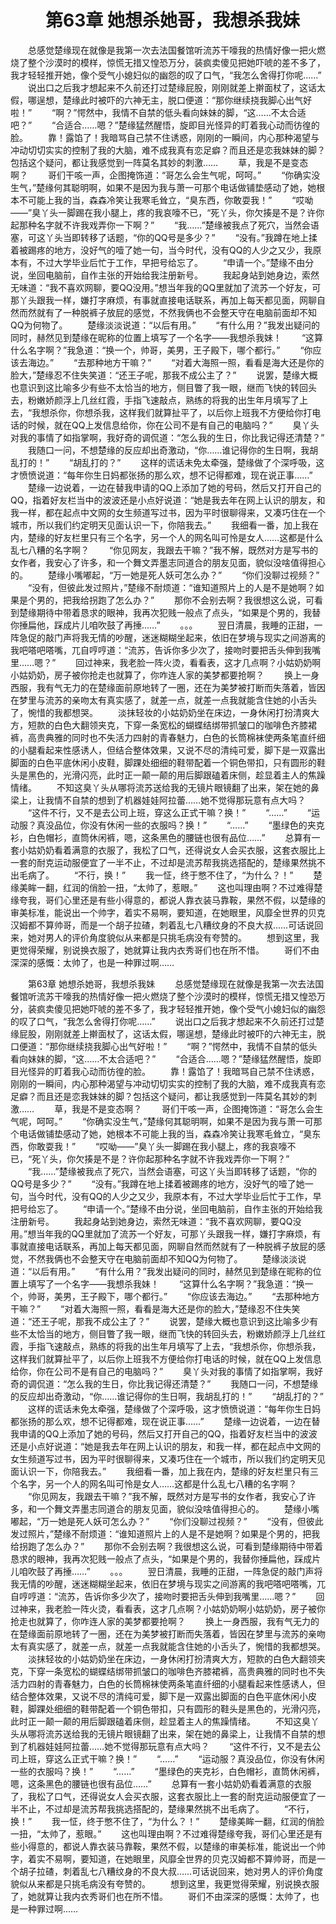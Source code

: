 # 　　第63章 她想杀她哥，我想杀我妹
　　总感觉楚缘现在就像是我第一次去法国餐馆听流苏干嚎我的热情好像一把火燃烧了整个沙漠时的模样，惊慌无措又惶恐万分，装疯卖傻见把她吓唬的差不多了，我才轻轻推开她，像个受气小媳妇似的幽怨的叹了口气，“我怎么舍得打你呢……”
　　说出口之后我才想起来不久前还打过楚缘屁股，刚刚就差上擀面杖了，这话太假，哪逞想，楚缘此时被吓的六神无主，脱口便道：“那你继续挠我脚心出气好啦！”
　　“啊？”愕然中，我情不自禁的低头看向妹妹的脚，“这……不太合适吧？”
　　“合适合……嗯？”楚缘猛然醒悟，旋即目光怪异的盯着我心动而彷徨的脸。
　　靠！露馅了！我暗骂自己禁不住诱惑，刚刚的一瞬间，内心那种渴望与冲动切切实实的控制了我的大脑，难不成我真有恋足癖？而且还是恋我妹妹的脚？包括这个疑问，都让我感觉到一阵莫名其妙的刺激……
　　草，我是不是变态啊？
　　哥们干咳一声，企图掩饰道：“哥怎么会生气呢，呵呵。”
　　“你确实没生气，”楚缘何其聪明啊，如果不是因为我与萧一可那个电话做铺垫感动了她，她根本不可能上我的当，森森冷笑让我寒毛耸立，“臭东西，你敢耍我！”
　　“哎呦——”臭丫头一脚踢在我小腿上，疼的我哀嚎不已，“死丫头，你欠揍是不是？许你起那种名字就不许我戏弄你一下啊？”
　　“我……”楚缘被我点了死穴，当然会语塞，可这丫头当即转移了话题，“你的QQ号是多少？”
　　“没有。”我蹲在地上揉着被踢疼的地方，没好气的噎了她一句，当今时代，没有QQ的人少之又少，我原本有，不过大学毕业后忙于工作，早把号给忘了。
　　“申请一个。”楚缘不由分说，坐回电脑前，自作主张的开始给我注册新号。
　　我起身站到她身边，索然无味道：“我不喜欢网聊，要QQ没用。”想当年我的QQ里就加了流苏一个好友，可那丫头跟我一样，嫌打字麻烦，有事就直接电话联系，再加上每天都见面，网聊自然而然就有了一种脱裤子放屁的感觉，不然我俩也不会整天守在电脑前面却不知QQ为何物了。
　　楚缘淡淡说道：“以后有用。”
　　“有什么用？”我发出疑问的同时，赫然见到楚缘在昵称的位置上填写了一个名字——我想杀我妹！
　　“这算什么名字啊？”我急道：“换一个，帅哥，美男，王子殿下，哪个都行。”
　　“你应该去海边。”
　　“去那种地方干嘛？”
　　“对着大海照一照，看看是海大还是你的脸大，”楚缘忍不住失笑道：“还王子呢，那我不成公主了？”
　　说罢，楚缘大概也意识到这比喻多少有些不太恰当的地方，侧目瞥了我一眼，继而飞快的转回头去，粉嫩娇颜浮上几丝红霞，手指飞速敲点，熟练的将我的出生年月填写了上去，“我想杀你，你想杀我，这样我们就算扯平了，以后你上班我不方便给你打电话的时候，就在QQ上发信息给你，你在公司不是有自己的电脑吗？”
　　臭丫头对我的事情了如指掌啊，我好奇的调侃道：“怎么我的生日，你比我记得还清楚？”
　　我随口一问，不想楚缘的反应却出奇激动，“你……谁记得你的生日啊，我胡乱打的！”
　　“胡乱打的？”
　　这样的谎话未免太牵强，楚缘做了个深呼吸，这才愤愤说道：“每年你生日妈都张扬的那么欢，想不记得都难，现在说正事……”
　　楚缘一边说着，一边在替我申请的QQ上添加了她的号码，然后又打开自己的QQ，指着好友栏当中的波波还是小点好说道：“她是我去年在网上认识的朋友，和我一样，都在起点中文网的女生频道写过书，因为平时很聊得来，又凑巧住在一个城市，所以我们约定明天见面认识一下，你陪我去。”
　　我细看一番，加上我在内，楚缘的好友栏里只有三个名字，另一个人的网名叫可怜是女人……这都是什么乱七八糟的名字啊？
　　“你见网友，我跟去干嘛？”我不解，既然对方是写书的女作者，我安心了许多，和一个舞文弄墨志同道合的朋友见面，貌似没啥值得担心的。
　　楚缘小嘴嘟起，“万一她是死人妖可怎么办？”
　　“你们没聊过视频？”
　　“没有，但彼此发过照片，”楚缘不耐烦道：“谁知道照片上的人是不是她啊？如果是个男的，把我给拐跑了怎么办？”
　　那你不会别去啊？我很想这么说，可看到楚缘期待中带着恳求的眼神，我再次犯贱一般点了点头，“如果是个男的，我替你捶扁他，踩成片儿咱吹鼓了再捶……”
　　。。。
　　翌日清晨，我睡的正甜，一阵急促的敲门声将我无情的吵醒，迷迷糊糊坐起来，依旧在梦境与现实之间游离的我吧嗒吧嗒嘴，兀自哼哼道：“流苏，告诉你多少次了，接吻时要把舌头伸到我嘴里……嗯？”
　　回过神来，我老脸一阵火烫，看看表，这才几点啊？小姑奶奶啊小姑奶奶，房子被你抢走也就算了，你咋连人家的美梦都要抢啊？
　　换上一身西服，我有气无力的在楚缘面前原地转了一圈，还在为美梦被打断而失落着，皆因在梦里与流苏的亲吻太有真实感了，就差一点，就差一点我就能含住她的小舌头了，惋惜的我都想哭。
　　淡抹轻妆的小姑奶奶坐在床边，一身休闲打扮清爽大方，短款的白色大翻领夹克，下穿一条宽松的蝴蝶结绑带抓皱口的咖啡色齐膝裙裤，高贵典雅的同时也不失活力四射的青春魅力，白色的长筒棉袜使两条笔直纤细的小腿看起来性感诱人，但结合整体效果，又说不尽的清纯可爱，脚下是一双露出脚面的白色平底休闲小皮鞋，脚踝处细细的鞋带配着一个铜色带扣，只有圆形的鞋头是黑色的，光滑闪亮，此时正一颠一颠的用后脚跟磕着床侧，趁显着主人的焦躁情绪。
　　不知这臭丫头从哪将流苏送给我的无镜片眼镜翻了出来，架在她的鼻梁上，让我情不自禁的想到了机器娃娃阿拉蕾……她不觉得那玩意有点大吗？
　　“这件不行，又不是去公司上班，穿这么正式干嘛？换！”
　　“……”
　　“运动服？真没品位，你没有休闲一些的衣服吗？换！”
　　“……”
　　“墨绿色的夹克衫，白色帽衫，直筒休闲裤，嗯，这条黑色的腰链也很有品位……”
　　总算有一套小姑奶奶看着满意的衣服了，我松了口气，还得说女人会买衣服，这套衣服比上一套的耐克运动服便宜了一半不止，不过却是流苏帮我挑选搭配的，楚缘果然挑不出毛病了。
　　“不行，换！”
　　我一怔，终于憋不住了，“为什么？！”
　　楚缘美眸一翻，红润的俏脸一扭，“太帅了，惹眼。”
　　这也叫理由啊？不过难得楚缘夸我，哥们心里还是有些小得意的，都说人靠衣装马靠鞍，果然不假，以楚缘的审美标准，能说出一个帅字，着实不易啊，要知道，在她眼里，风靡全世界的贝克汉姆都不算帅哥，而是一个胡子拉碴，刺着乱七八糟纹身的不良大叔……可话说回来，她对男人的评价角度貌似从来都是只挑毛病没有夸赞的。
　　想到这里，我更觉得荣耀，别说换衣服了，她就算让我内衣秀哥们也在所不惜。
　　哥们不由深深的感慨：太帅了，也是一种罪过啊……

　　第63章 她想杀她哥，我想杀我妹
　　总感觉楚缘现在就像是我第一次去法国餐馆听流苏干嚎我的热情好像一把火燃烧了整个沙漠时的模样，惊慌无措又惶恐万分，装疯卖傻见把她吓唬的差不多了，我才轻轻推开她，像个受气小媳妇似的幽怨的叹了口气，“我怎么舍得打你呢……”
　　说出口之后我才想起来不久前还打过楚缘屁股，刚刚就差上擀面杖了，这话太假，哪逞想，楚缘此时被吓的六神无主，脱口便道：“那你继续挠我脚心出气好啦！”
　　“啊？”愕然中，我情不自禁的低头看向妹妹的脚，“这……不太合适吧？”
　　“合适合……嗯？”楚缘猛然醒悟，旋即目光怪异的盯着我心动而彷徨的脸。
　　靠！露馅了！我暗骂自己禁不住诱惑，刚刚的一瞬间，内心那种渴望与冲动切切实实的控制了我的大脑，难不成我真有恋足癖？而且还是恋我妹妹的脚？包括这个疑问，都让我感觉到一阵莫名其妙的刺激……
　　草，我是不是变态啊？
　　哥们干咳一声，企图掩饰道：“哥怎么会生气呢，呵呵。”
　　“你确实没生气，”楚缘何其聪明啊，如果不是因为我与萧一可那个电话做铺垫感动了她，她根本不可能上我的当，森森冷笑让我寒毛耸立，“臭东西，你敢耍我！”
　　“哎呦——”臭丫头一脚踢在我小腿上，疼的我哀嚎不已，“死丫头，你欠揍是不是？许你起那种名字就不许我戏弄你一下啊？”
　　“我……”楚缘被我点了死穴，当然会语塞，可这丫头当即转移了话题，“你的QQ号是多少？”
　　“没有。”我蹲在地上揉着被踢疼的地方，没好气的噎了她一句，当今时代，没有QQ的人少之又少，我原本有，不过大学毕业后忙于工作，早把号给忘了。
　　“申请一个。”楚缘不由分说，坐回电脑前，自作主张的开始给我注册新号。
　　我起身站到她身边，索然无味道：“我不喜欢网聊，要QQ没用。”想当年我的QQ里就加了流苏一个好友，可那丫头跟我一样，嫌打字麻烦，有事就直接电话联系，再加上每天都见面，网聊自然而然就有了一种脱裤子放屁的感觉，不然我俩也不会整天守在电脑前面却不知QQ为何物了。
　　楚缘淡淡说道：“以后有用。”
　　“有什么用？”我发出疑问的同时，赫然见到楚缘在昵称的位置上填写了一个名字——我想杀我妹！
　　“这算什么名字啊？”我急道：“换一个，帅哥，美男，王子殿下，哪个都行。”
　　“你应该去海边。”
　　“去那种地方干嘛？”
　　“对着大海照一照，看看是海大还是你的脸大，”楚缘忍不住失笑道：“还王子呢，那我不成公主了？”
　　说罢，楚缘大概也意识到这比喻多少有些不太恰当的地方，侧目瞥了我一眼，继而飞快的转回头去，粉嫩娇颜浮上几丝红霞，手指飞速敲点，熟练的将我的出生年月填写了上去，“我想杀你，你想杀我，这样我们就算扯平了，以后你上班我不方便给你打电话的时候，就在QQ上发信息给你，你在公司不是有自己的电脑吗？”
　　臭丫头对我的事情了如指掌啊，我好奇的调侃道：“怎么我的生日，你比我记得还清楚？”
　　我随口一问，不想楚缘的反应却出奇激动，“你……谁记得你的生日啊，我胡乱打的！”
　　“胡乱打的？”
　　这样的谎话未免太牵强，楚缘做了个深呼吸，这才愤愤说道：“每年你生日妈都张扬的那么欢，想不记得都难，现在说正事……”
　　楚缘一边说着，一边在替我申请的QQ上添加了她的号码，然后又打开自己的QQ，指着好友栏当中的波波还是小点好说道：“她是我去年在网上认识的朋友，和我一样，都在起点中文网的女生频道写过书，因为平时很聊得来，又凑巧住在一个城市，所以我们约定明天见面认识一下，你陪我去。”
　　我细看一番，加上我在内，楚缘的好友栏里只有三个名字，另一个人的网名叫可怜是女人……这都是什么乱七八糟的名字啊？
　　“你见网友，我跟去干嘛？”我不解，既然对方是写书的女作者，我安心了许多，和一个舞文弄墨志同道合的朋友见面，貌似没啥值得担心的。
　　楚缘小嘴嘟起，“万一她是死人妖可怎么办？”
　　“你们没聊过视频？”
　　“没有，但彼此发过照片，”楚缘不耐烦道：“谁知道照片上的人是不是她啊？如果是个男的，把我给拐跑了怎么办？”
　　那你不会别去啊？我很想这么说，可看到楚缘期待中带着恳求的眼神，我再次犯贱一般点了点头，“如果是个男的，我替你捶扁他，踩成片儿咱吹鼓了再捶……”
　　。。。
　　翌日清晨，我睡的正甜，一阵急促的敲门声将我无情的吵醒，迷迷糊糊坐起来，依旧在梦境与现实之间游离的我吧嗒吧嗒嘴，兀自哼哼道：“流苏，告诉你多少次了，接吻时要把舌头伸到我嘴里……嗯？”
　　回过神来，我老脸一阵火烫，看看表，这才几点啊？小姑奶奶啊小姑奶奶，房子被你抢走也就算了，你咋连人家的美梦都要抢啊？
　　换上一身西服，我有气无力的在楚缘面前原地转了一圈，还在为美梦被打断而失落着，皆因在梦里与流苏的亲吻太有真实感了，就差一点，就差一点我就能含住她的小舌头了，惋惜的我都想哭。
　　淡抹轻妆的小姑奶奶坐在床边，一身休闲打扮清爽大方，短款的白色大翻领夹克，下穿一条宽松的蝴蝶结绑带抓皱口的咖啡色齐膝裙裤，高贵典雅的同时也不失活力四射的青春魅力，白色的长筒棉袜使两条笔直纤细的小腿看起来性感诱人，但结合整体效果，又说不尽的清纯可爱，脚下是一双露出脚面的白色平底休闲小皮鞋，脚踝处细细的鞋带配着一个铜色带扣，只有圆形的鞋头是黑色的，光滑闪亮，此时正一颠一颠的用后脚跟磕着床侧，趁显着主人的焦躁情绪。
　　不知这臭丫头从哪将流苏送给我的无镜片眼镜翻了出来，架在她的鼻梁上，让我情不自禁的想到了机器娃娃阿拉蕾……她不觉得那玩意有点大吗？
　　“这件不行，又不是去公司上班，穿这么正式干嘛？换！”
　　“……”
　　“运动服？真没品位，你没有休闲一些的衣服吗？换！”
　　“……”
　　“墨绿色的夹克衫，白色帽衫，直筒休闲裤，嗯，这条黑色的腰链也很有品位……”
　　总算有一套小姑奶奶看着满意的衣服了，我松了口气，还得说女人会买衣服，这套衣服比上一套的耐克运动服便宜了一半不止，不过却是流苏帮我挑选搭配的，楚缘果然挑不出毛病了。
　　“不行，换！”
　　我一怔，终于憋不住了，“为什么？！”
　　楚缘美眸一翻，红润的俏脸一扭，“太帅了，惹眼。”
　　这也叫理由啊？不过难得楚缘夸我，哥们心里还是有些小得意的，都说人靠衣装马靠鞍，果然不假，以楚缘的审美标准，能说出一个帅字，着实不易啊，要知道，在她眼里，风靡全世界的贝克汉姆都不算帅哥，而是一个胡子拉碴，刺着乱七八糟纹身的不良大叔……可话说回来，她对男人的评价角度貌似从来都是只挑毛病没有夸赞的。
　　想到这里，我更觉得荣耀，别说换衣服了，她就算让我内衣秀哥们也在所不惜。
　　哥们不由深深的感慨：太帅了，也是一种罪过啊……
